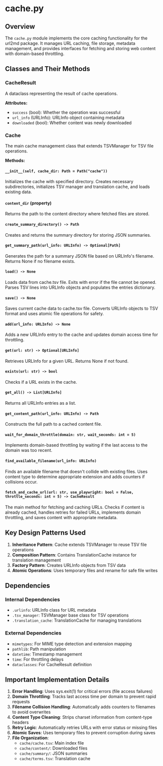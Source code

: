 # cache.py

## Overview

The `cache.py` module implements the core caching functionality for the url2md package. It manages URL caching, file storage, metadata management, and provides interfaces for fetching and storing web content with domain-based throttling.

## Classes and Their Methods

### CacheResult

A dataclass representing the result of cache operations.

**Attributes:**
- `success` (bool): Whether the operation was successful
- `url_info` (URLInfo): URLInfo object containing metadata
- `downloaded` (bool): Whether content was newly downloaded

### Cache

The main cache management class that extends TSVManager for TSV file operations.

**Methods:**

#### `__init__(self, cache_dir: Path = Path("cache"))`
Initializes the cache with specified directory. Creates necessary subdirectories, initializes TSV manager and translation cache, and loads existing data.

#### `content_dir` (property)
Returns the path to the content directory where fetched files are stored.

#### `create_summary_directory() -> Path`
Creates and returns the summary directory for storing JSON summaries.

#### `get_summary_path(url_info: URLInfo) -> Optional[Path]`
Generates the path for a summary JSON file based on URLInfo's filename. Returns None if no filename exists.

#### `load() -> None`
Loads data from cache.tsv file. Exits with error if the file cannot be opened. Parses TSV lines into URLInfo objects and populates the entries dictionary.

#### `save() -> None`
Saves current cache data to cache.tsv file. Converts URLInfo objects to TSV format and uses atomic file operations for safety.

#### `add(url_info: URLInfo) -> None`
Adds a new URLInfo entry to the cache and updates domain access time for throttling.

#### `get(url: str) -> Optional[URLInfo]`
Retrieves URLInfo for a given URL. Returns None if not found.

#### `exists(url: str) -> bool`
Checks if a URL exists in the cache.

#### `get_all() -> List[URLInfo]`
Returns all URLInfo entries as a list.

#### `get_content_path(url_info: URLInfo) -> Path`
Constructs the full path to a cached content file.

#### `wait_for_domain_throttle(domain: str, wait_seconds: int = 5)`
Implements domain-based throttling by waiting if the last access to the domain was too recent.

#### `find_available_filename(url_info: URLInfo)`
Finds an available filename that doesn't collide with existing files. Uses content type to determine appropriate extension and adds counters if collisions occur.

#### `fetch_and_cache_url(url: str, use_playwright: bool = False, throttle_seconds: int = 5) -> CacheResult`
The main method for fetching and caching URLs. Checks if content is already cached, handles retries for failed URLs, implements domain throttling, and saves content with appropriate metadata.

## Key Design Patterns Used

1. **Inheritance Pattern**: Cache extends TSVManager to reuse TSV file operations
2. **Composition Pattern**: Contains TranslationCache instance for translation management
3. **Factory Pattern**: Creates URLInfo objects from TSV data
4. **Atomic Operations**: Uses temporary files and rename for safe file writes

## Dependencies

### Internal Dependencies
- `.urlinfo`: URLInfo class for URL metadata
- `.tsv_manager`: TSVManager base class for TSV operations
- `.translation_cache`: TranslationCache for managing translations

### External Dependencies
- `mimetypes`: For MIME type detection and extension mapping
- `pathlib`: Path manipulation
- `datetime`: Timestamp management
- `time`: For throttling delays
- `dataclasses`: For CacheResult definition

## Important Implementation Details

1. **Error Handling**: Uses sys.exit(1) for critical errors (file access failures)
2. **Domain Throttling**: Tracks last access time per domain to prevent rapid requests
3. **Filename Collision Handling**: Automatically adds counters to filenames to avoid overwrites
4. **Content Type Cleaning**: Strips charset information from content-type headers
5. **Retry Logic**: Automatically retries URLs with error status or missing files
6. **Atomic Saves**: Uses temporary files to prevent corruption during saves
7. **File Organization**:
   - `cache/cache.tsv`: Main index file
   - `cache/content/`: Downloaded files
   - `cache/summary/`: JSON summaries
   - `cache/terms.tsv`: Translation cache
